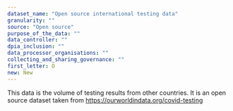 ```yaml
---
dataset_name: "Open source international testing data"
granularity: ""
source: "Open source"
purpose_of_the_data: ""
data_controller: ""
dpia_inclusion: ""
data_processor_organisations: ""
collecting_and_sharing_governance: ""
first_letter: O
new: New
---
```

This data is the volume of testing results from other countries. It is an open source dataset taken from https://ourworldindata.org/covid-testing